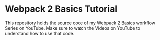 # Webpack 2 Basics Tutorial
This repository holds the source code of my Webpack 2 Basics workflow Series on YouTube. Make sure to watch the Videos on YouTube to understand how to use that code.
